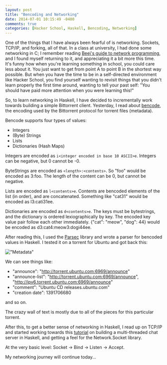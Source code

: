 ```yaml
---
layout: post
title: "Bencoding and Networking"
date: 2014-07-01 10:15:49 -0400
comments: true
categories: [Hacker School, Haskell, Bencoding, Networking]
---
```


One of the things that I have always been fearful of is networking. Sockets, TCP/IP, and forking, all of that. In a class at university, I had done some networking in C; I remember reading [Beej's guide to network programming](http://beej.us/guide/bgnet/), and I found myself returning to it, and appreciating it a bit more this time. It's funny how when you're learning something in school, you could care less about it. You just want to get from point A to point B in the shortest way possible. But when you have the time to be in a self-directed environment like Hacker School, you find yourself wanting to revisit things that you didn't learn properly the first time around, wanting to tell your past self: "You should have paid more attention when you were learning this!"

So, to learn networking in Haskell, I have decided to incrementally work towards building a simple Bittorrent client. Yesterday, I read about [bencode](http://en.wikipedia.org/wiki/Bencode), the encoding used by the Bittorrent protocol for torrent files (metadata).

Bencode supports four types of values:

- Integers
- (Byte) Strings
- Lists
- Dictionaries (Hash Maps)

Integers are encoded as ```i<integer encoded in base 10 ASCII>e```. Integers can be negative, but 0 cannot be -0.

ByteStrings are encoded as ```<length>:<contents>```. So "foo" would be encoded as 3:foo. The length of the content can be 0, but cannot be negative. 

Lists are encoded as ```l<contents>e```. Contents are bencoded elements of the list (in order), and are concatenated. Something like "cat31" would be encoded as l3:cati31ee.

Dictionaries are encoded as ```d<contents>e```. The keys must be bytestrings, and the dictionary is ordered lexiographically by key. The encoded key value pair follow each other immediately. {"cat": "meow", "dog": 44} would be encoded as d3:cat4:meow3:dogi44ee.

After reading this, I used the [Parsec](http://www.haskell.org/haskellwiki/Parsec) library and wrote a parser for bencoded values in Haskell. I tested it on a torrent for Ubuntu and got back this:

!["Metadata"](/images/torrent.png)

We can see things like:

- "announce": "http://torrent.ubuntu.com:6969/announce"
- "announce-list": "http://torrent.ubuntu.com:6969/announce", "http://ipv6.torrent.ubuntu.com:6969/announce"
- "comment": "Ubuntu CD releases.ubuntu.com"
- "creation date": 1391706680

and so on.

The crazy wall of text is mostly due to all of the pieces for this particular torrent.

After this, to get a better sense of networking in Haskell, I read up on TCP/IP and started working towards this [tutorial](http://www.haskell.org/haskellwiki/Implement_a_chat_server) on building a multi-threaded chat server in Haskell, and getting a feel for the Network.Socket library. 

At the very basic level: Socket -> Bind -> Listen -> Accept.

My networking journey will continue today...
